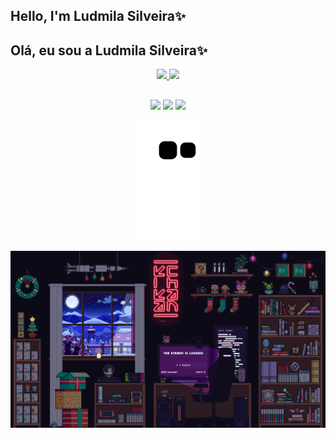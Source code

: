 ## Hello, I'm Ludmila Silveira✨
## Olá, eu sou a Ludmila Silveira✨

<div align="center">
  <a href="https://github.com/ludmilahttps">
  <img  height="160em" src="https://github-readme-stats.vercel.app/api?username=ludmilahttps&show_icons=true&theme=midnight-purple&include_all_commits=true&count_private=true"/>
  <img height="160em" src="https://github-readme-stats.vercel.app/api/top-langs/?username=ludmilahttps&layout=compact&langs_count=7&theme=midnight-purple"/>
</div>
  
  ## 
  
  <div align="center"> 
  <a href="https://instagram.com/lud_silveira" target="_blank"><img src="https://img.shields.io/badge/-Instagram-%23E4405F?style=for-the-badge&logo=instagram&logoColor=white" target="_blank"></a>
  <a href = "mailto:Ludmilahttps@gmail.com"><img src="https://img.shields.io/badge/-Gmail-%23333?style=for-the-badge&logo=gmail&logoColor=white" target="_blank"></a>
  <a href="https://www.linkedin.com/in/ludmila-silveira-43593b216/" target="_blank"><img src="https://img.shields.io/badge/-LinkedIn-%230077B5?style=for-the-badge&logo=linkedin&logoColor=white" target="_blank"></a> 
  
  ![Snake animation](https://github.com/ludmilahttps/ludmilahttps/blob/output/github-contribution-grid-snake.svg)
 
 
  <img align="center" alt="Pixel-Art" width="800px" src="https://github.com/LuSntgo/LuSntgo/blob/main/kikachan87.gif"/>
    
</div>

